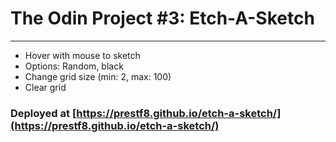 # The Odin Project #3: Etch-A-Sketch

<hr>

- Hover with mouse to sketch
- Options: Random, black
- Change grid size (min: 2, max: 100)
- Clear grid

### Deployed at [https://prestf8.github.io/etch-a-sketch/](https://prestf8.github.io/etch-a-sketch/)
